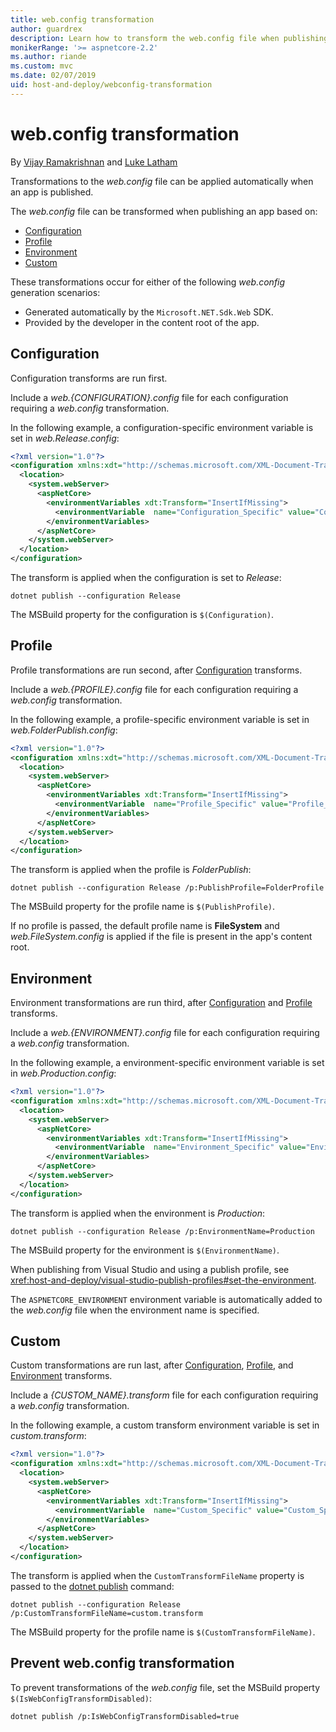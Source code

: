 ```yaml
---
title: web.config transformation
author: guardrex
description: Learn how to transform the web.config file when publishing an app.
monikerRange: '>= aspnetcore-2.2'
ms.author: riande
ms.custom: mvc
ms.date: 02/07/2019
uid: host-and-deploy/webconfig-transformation
---
```

# web.config transformation

By [Vijay Ramakrishnan](https://github.com/vijayrkn) and [Luke Latham](https://github.com/guardrex)

Transformations to the *web.config* file can be applied automatically when an app is published.

The *web.config* file can be transformed when publishing an app based on:

* [Configuration](#configuration)
* [Profile](#profile)
* [Environment](#environment)
* [Custom](#custom)

These transformations occur for either of the following *web.config* generation scenarios:

* Generated automatically by the `Microsoft.NET.Sdk.Web` SDK.
* Provided by the developer in the content root of the app.

## Configuration

Configuration transforms are run first.

Include a *web.{CONFIGURATION}.config* file for each configuration requiring a *web.config* transformation.

In the following example, a configuration-specific environment variable is set in *web.Release.config*:

```xml
<?xml version="1.0"?>
<configuration xmlns:xdt="http://schemas.microsoft.com/XML-Document-Transform">
  <location>
    <system.webServer>
      <aspNetCore>
        <environmentVariables xdt:Transform="InsertIfMissing">
          <environmentVariable  name="Configuration_Specific" value="Configuration_Specific_Value" xdt:Locator="Match(name)" xdt:Transform="InsertIfMissing" />
        </environmentVariables>
      </aspNetCore>
    </system.webServer>
  </location>
</configuration>
```

The transform is applied when the configuration is set to *Release*:

```console
dotnet publish --configuration Release
```

The MSBuild property for the configuration is `$(Configuration)`.

## Profile

Profile transformations are run second, after [Configuration](#configuration) transforms.

Include a *web.{PROFILE}.config* file for each configuration requiring a *web.config* transformation.

In the following example, a profile-specific environment variable is set in *web.FolderPublish.config*:

```xml
<?xml version="1.0"?>
<configuration xmlns:xdt="http://schemas.microsoft.com/XML-Document-Transform">
  <location>
    <system.webServer>
      <aspNetCore>
        <environmentVariables xdt:Transform="InsertIfMissing">
          <environmentVariable  name="Profile_Specific" value="Profile_Specific_Value" xdt:Locator="Match(name)" xdt:Transform="InsertIfMissing" />
        </environmentVariables>
      </aspNetCore>
    </system.webServer>
  </location>
</configuration>
```

The transform is applied when the profile is *FolderPublish*:

```console
dotnet publish --configuration Release /p:PublishProfile=FolderProfile
```

The MSBuild property for the profile name is `$(PublishProfile)`.

If no profile is passed, the default profile name is **FileSystem** and *web.FileSystem.config* is applied if the file is present in the app's content root.

## Environment

Environment transformations are run third, after [Configuration](#configuration) and [Profile](#profile) transforms.

Include a *web.{ENVIRONMENT}.config* file for each configuration requiring a *web.config* transformation.

In the following example, a environment-specific environment variable is set in *web.Production.config*:

```xml
<?xml version="1.0"?>
<configuration xmlns:xdt="http://schemas.microsoft.com/XML-Document-Transform">
  <location>
    <system.webServer>
      <aspNetCore>
        <environmentVariables xdt:Transform="InsertIfMissing">
          <environmentVariable  name="Environment_Specific" value="Environment_Specific_Value" xdt:Locator="Match(name)" xdt:Transform="InsertIfMissing" />
        </environmentVariables>
      </aspNetCore>
    </system.webServer>
  </location>
</configuration>
```

The transform is applied when the environment is *Production*:

```console
dotnet publish --configuration Release /p:EnvironmentName=Production
```

The MSBuild property for the environment is `$(EnvironmentName)`.

When publishing from Visual Studio and using a publish profile, see <xref:host-and-deploy/visual-studio-publish-profiles#set-the-environment>.

The `ASPNETCORE_ENVIRONMENT` environment variable is automatically added to the *web.config* file when the environment name is specified.

## Custom

Custom transformations are run last, after [Configuration](#configuration), [Profile](#profile), and [Environment](#environment) transforms.

Include a *{CUSTOM_NAME}.transform* file for each configuration requiring a *web.config* transformation.

In the following example, a custom transform environment variable is set in *custom.transform*:

```xml
<?xml version="1.0"?>
<configuration xmlns:xdt="http://schemas.microsoft.com/XML-Document-Transform">
  <location>
    <system.webServer>
      <aspNetCore>
        <environmentVariables xdt:Transform="InsertIfMissing">
          <environmentVariable  name="Custom_Specific" value="Custom_Specific_Value" xdt:Locator="Match(name)" xdt:Transform="InsertIfMissing" />
        </environmentVariables>
      </aspNetCore>
    </system.webServer>
  </location>
</configuration>
```

The transform is applied when the `CustomTransformFileName` property is passed to the [dotnet publish](/dotnet/core/tools/dotnet-publish) command:

```console
dotnet publish --configuration Release /p:CustomTransformFileName=custom.transform
```

The MSBuild property for the profile name is `$(CustomTransformFileName)`.

## Prevent web.config transformation

To prevent transformations of the *web.config* file, set the MSBuild property `$(IsWebConfigTransformDisabled)`:

```console
dotnet publish /p:IsWebConfigTransformDisabled=true
```

